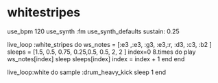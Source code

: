 # whitestripes
use_bpm 120
use_synth :fm
use_synth_defaults sustain: 0.25

live_loop :white_stripes do
  ws_notes = [:e3 ,:e3, :g3, :e3,:r, :d3, :c3, :b2 ]
  sleeps = [1.5, 0.5, 0.75, 0.25,0.5, 0.5, 2, 2 ]
  index=0
  8.times do
    play ws_notes[index]
    sleep sleeps[index]
    index = index + 1
  end
end

live_loop:white do
  sample :drum_heavy_kick
  sleep 1
end
